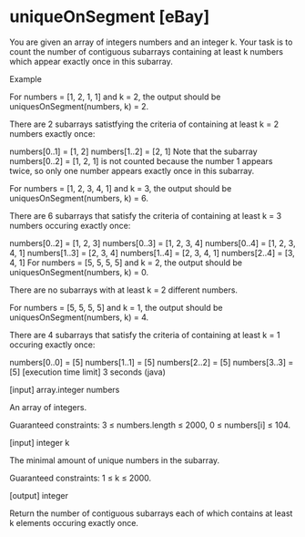 # uniqueOnSegment [eBay]
You are given an array of integers numbers and an integer k. Your task is to count the number of contiguous subarrays containing at least k numbers which appear exactly once in this subarray.

Example

For numbers = [1, 2, 1, 1] and k = 2, the output should be uniquesOnSegment(numbers, k) = 2.

There are 2 subarrays satistfying the criteria of containing at least k = 2 numbers exactly once:

numbers[0..1] = [1, 2]
numbers[1..2] = [2, 1]
Note that the subarray numbers[0..2] = [1, 2, 1] is not counted because the number 1 appears twice, so only one number appears exactly once in this subarray.

For numbers = [1, 2, 3, 4, 1] and k = 3, the output should be uniquesOnSegment(numbers, k) = 6.

There are 6 subarrays that satisfy the criteria of containing at least k = 3 numbers occuring exactly once:

numbers[0..2] = [1, 2, 3]
numbers[0..3] = [1, 2, 3, 4]
numbers[0..4] = [1, 2, 3, 4, 1]
numbers[1..3] = [2, 3, 4]
numbers[1..4] = [2, 3, 4, 1]
numbers[2..4] = [3, 4, 1]
For numbers = [5, 5, 5, 5] and k = 2, the output should be uniquesOnSegment(numbers, k) = 0.

There are no subarrays with at least k = 2 different numbers.

For numbers = [5, 5, 5, 5] and k = 1, the output should be uniquesOnSegment(numbers, k) = 4.

There are 4 subarrays that satisfy the criteria of containing at least k = 1 occuring exactly once:

numbers[0..0] = [5]
numbers[1..1] = [5]
numbers[2..2] = [5]
numbers[3..3] = [5]
[execution time limit] 3 seconds (java)

[input] array.integer numbers

An array of integers.

Guaranteed constraints:
3 ≤ numbers.length ≤ 2000,
0 ≤ numbers[i] ≤ 104.

[input] integer k

The minimal amount of unique numbers in the subarray.

Guaranteed constraints:
1 ≤ k ≤ 2000.

[output] integer

Return the number of contiguous subarrays each of which contains at least k elements occuring exactly once.